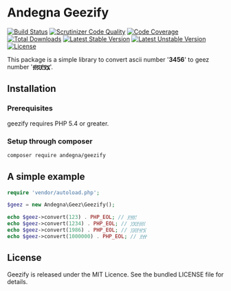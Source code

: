 Andegna Geezify
===============

[![Build Status](https://travis-ci.org/andegna/geezify.svg?branch=master)](https://travis-ci.org/andegna/geezify)
[![Scrutinizer Code Quality](https://scrutinizer-ci.com/g/andegna/geezify/badges/quality-score.png?b=master)](https://scrutinizer-ci.com/g/andegna/geezify/?branch=master)
[![Code Coverage](https://scrutinizer-ci.com/g/andegna/geezify/badges/coverage.png?b=master)](https://scrutinizer-ci.com/g/andegna/geezify/?branch=master)
[![Total Downloads](https://poser.pugx.org/andegna/geezify/d/total.svg)](https://packagist.org/packages/andegna/geezify)
[![Latest Stable Version](https://poser.pugx.org/andegna/geezify/v/stable.svg)](https://packagist.org/packages/andegna/geezify)
[![Latest Unstable Version](https://poser.pugx.org/andegna/geezify/v/unstable.svg)](https://packagist.org/packages/andegna/geezify)
[![License](https://poser.pugx.org/andegna/geezify/license.svg)](https://packagist.org/packages/andegna/geezify)

This package is a simple library to convert ascii number '**3456**' to geez number '**፴፬፻፶፮**'.

Installation
------------

### Prerequisites
geezify requires PHP 5.4 or greater.

### Setup through composer
```sh
composer require andegna/geezify
```

A simple example
----------------
```php
require 'vendor/autoload.php';

$geez = new Andegna\Geez\Geezify();

echo $geez->convert(123) . PHP_EOL; // ፻፳፫
echo $geez->convert(1234) . PHP_EOL; // ፲፪፻፴፬
echo $geez->convert(1986) . PHP_EOL; // ፲፱፻፹፮
echo $geez->convert(1000000) . PHP_EOL; // ፻፼
```

License
-------
Geezify is released under the MIT Licence. See the bundled LICENSE file for details.
